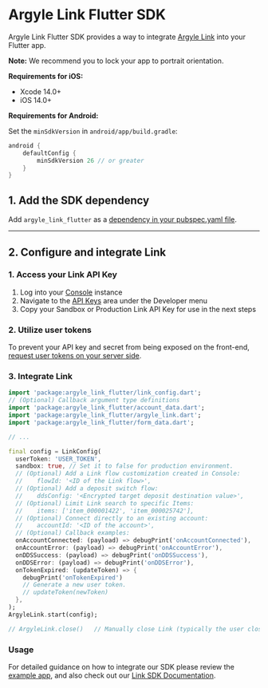 # Argyle Link Flutter SDK

Argyle Link Flutter SDK provides a way to integrate [Argyle Link](https://argyle.com/docs/link/overview) into your Flutter app.

**Note:** We recommend you to lock your app to portrait orientation.

**Requirements for iOS:**

- Xcode 14.0+
- iOS 14.0+

**Requirements for Android:**

Set the `minSdkVersion` in `android/app/build.gradle`:

```groovy
android {
    defaultConfig {
        minSdkVersion 26 // or greater
    }
}
```

## 1. Add the SDK dependency

Add `argyle_link_flutter` as a [dependency in your pubspec.yaml file](https://flutter.io/platform-plugins/).

---
## 2. Configure and integrate Link

### 1. Access your Link API Key

1. Log into your [Console](https://console.argyle.com/api-keys) instance
2. Navigate to the [API Keys](https://console.argyle.com/api-keys) area under the Developer menu
3. Copy your Sandbox or Production Link API Key for use in the next steps

### 2. Utilize user tokens

To prevent your API key and secret from being exposed on the front-end, [request user tokens on your server side](https://argyle.com/docs/link/user-tokens#creating-a-user-token).

### 3. Integrate Link

``` dart
import 'package:argyle_link_flutter/link_config.dart';
// (Optional) Callback argument type definitions
import 'package:argyle_link_flutter/account_data.dart';
import 'package:argyle_link_flutter/argyle_link.dart';
import 'package:argyle_link_flutter/form_data.dart';

// ...

final config = LinkConfig(
  userToken: 'USER_TOKEN',
  sandbox: true, // Set it to false for production environment.
  // (Optional) Add a Link flow customization created in Console:
  //    flowId: '<ID of the Link flow>',
  // (Optional) Add a deposit switch flow:
  //    ddsConfig: '<Encrypted target deposit destination value>',
  // (Optional) Limit Link search to specific Items:
  //    items: ['item_000001422', 'item_000025742'],
  // (Optional) Connect directly to an existing account:
  //    accountId: '<ID of the account>',
  // (Optional) Callback examples:
  onAccountConnected: (payload) => debugPrint('onAccountConnected'),
  onAccountError: (payload) => debugPrint('onAccountError'),
  onDDSSuccess: (payload) => debugPrint('onDDSSuccess'),
  onDDSError: (payload) => debugPrint('onDDSError'),
  onTokenExpired: (updateToken) => {
    debugPrint('onTokenExpired')
    // Generate a new user token.
    // updateToken(newToken)
  },
);
ArgyleLink.start(config);

// ArgyleLink.close()   // Manually close Link (typically the user closes Link).

```

### Usage

For detailed guidance on how to integrate our SDK please review the [example app](example/lib/app.dart), and also check out our [Link SDK Documentation](https://argyle.com/docs/link/overview).
